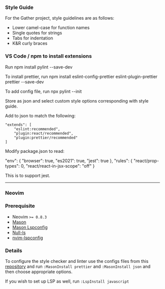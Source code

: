 ### Style Guide

For the Gather project, style guidelines are as follows:
  - Lower camel-case for function names
  - Single quotes for strings
  - Tabs for indentation
  - K&R curly braces
  
### VS Code / npm to install extensions

Run npm install pylint --save-dev

To install prettier, run npm install eslint-config-prettier eslint-plugin-prettier prettier --save-dev

To add config file, run npx pylint --init

Store as json and select custom style options corresponding with style guide.

Add to json to match the following:

    "extends": [
        "eslint:recommended",
        "plugin:react/recommended",
        "plugin:prettier/recommended"
    ]

Modify package.json to read:

  "env": {
    "browser": true,
    "es2021": true,
    "jest": true
  },
  "rules": {
    "react/prop-types": 0,
    "react/react-in-jsx-scope": "off"
  }
  
This is to support jest.

_______
### Neovim

### Prerequisite
- Neovim `>= 0.8.3`
- [Mason](https://github.com/williamboman/mason.nvim)
- [Mason Lspconfig](https://github.com/williamboman/mason-lspconfig.nvim)
- [Null-ls](https://github.com/jose-elias-alvarez/null-ls.nvim)
- [nvim-lspconfig](https://github.com/neovim/nvim-lspconfig)

### Details

To configure the style checker and linter use the configs files from this [repository](https://github.com/anarchaworld/dotfiles/tree/main/.config/nvim)
and run `:MasonInstall prettier` and `:MasonInstall json` and then choose appropriate options.

If you wish to set up LSP as well, run `:LspInstall javascript`
